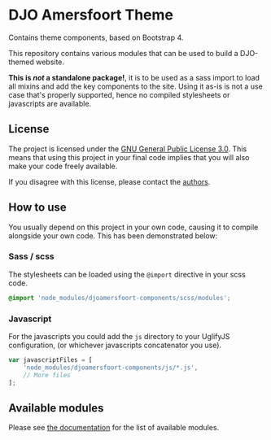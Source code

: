 # DJO Amersfoort Theme

Contains theme components, based on Bootstrap 4.

This repository contains various modules that can be used to build a DJO-themed
website.

**This is _not_ a standalone package!**, it is to be used as a sass import to
load all mixins and add the key components to the site. Using it as-is is not
a use case that's properly supported, hence no compiled stylesheets or
javascripts are available.

## License

The project is licensed under the [GNU General Public License 3.0][1]. This
means that using this project in your final code implies that you will also
make your code freely available.

If you disagree with this license, please contact the [authors][2].

## How to use

You usually depend on this project in your own code, causing it to compile
alongside your own code. This has been demonstrated below:

### Sass / scss

The stylesheets can be loaded using the `@import` directive in your scss code.

```scss
@import 'node_modules/djoamersfoort-components/scss/modules';
```

### Javascript

For the javascripts you could add the `js` directory to your UglifyJS
configuration, (or whichever javascripts concatenator you use).

```js
var javascriptFiles = [
    'node_modules/djoamersfoort-components/js/*.js',
    // More files
];
```

## Available modules

Please see [the documentation][3] for the list of available modules.

[1]: LICENSE.md
[2]: AUTHORS.md
[3]: docs/index.md
